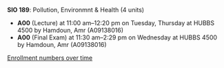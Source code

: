 **SIO 189**: Pollution, Environmnt & Health (4 units)

- **A00** (Lecture) at 11:00 am–12:20 pm on Tuesday, Thursday at HUBBS 4500 by Hamdoun, Amr (A09138016)
- **A00** (Final Exam) at 11:30 am–2:29 pm on Wednesday at HUBBS 4500 by Hamdoun, Amr (A09138016)

[Enrollment numbers over time](./SIO189.tsv)
